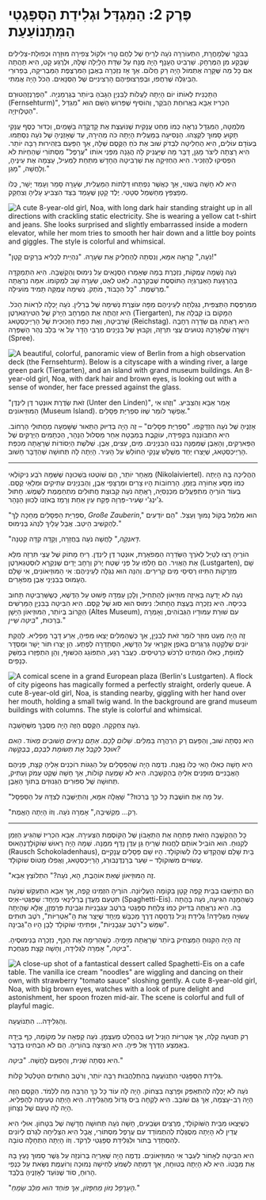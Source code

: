 # פֶּרֶק 2: הַמִּגְדָּל וּגְלִידַת הַסְּפָּגֶטִי הַמִּתְנוֹעַעַת

בַּבֹּקֶר שֶׁלְּמָחֳרָת, הִתְעוֹרְרָה נֹעָה לְרֵיחַ שֶׁל לֶחֶם טָרִי וּלְקוֹל צְפִירָה מוּזָרָה וּכְפוּלַת-צְלִילִים שֶׁבָּקַע מִן הַמֶּרְחָק. שַׁרְבִיט הֶעָנָף הָיָה מֻנָּח עַל שִׁדַּת הַלַּיְלָה שֶׁלָּהּ, וּלְרֶגַע קָט, הִיא תָּהֲתָה אִם כָּל מַה שֶּׁקָּרָה אֶתְמוֹל הָיָה רַק חֲלוֹם. אַךְ אָז נִזְכְּרָה בְּאֶבֶן הַמִּרְצֶפֶת הַמַּבְרִיקָה, בְּפֵרוּרֵי הַבֵּיגְלֶה שֶׁרִחֲפוּ, וּבְפַרְצוּפֵיהֶם הָרְצִינִיִּים שֶׁל הַסְּנָאִים. הַכֹּל הָיָה אֲמִתִּי.

הַתָּכְנִית לְאוֹתוֹ יוֹם הָיְתָה לַעֲלוֹת לַבִּנְיָן הַגָּבֹהַּ בְּיוֹתֵר בְּגֶרְמַנְיָה. "הַפֶרְנְזֶהְטוּרְם (Fernsehturm)", הִכְרִיז אַבָּא בַּאֲרוּחַת הַבֹּקֶר, וְהוֹסִיף שֶׁפֵּרוּשׁ הַשֵּׁם הוּא "מִגְדַּל הַטֶּלֶוִיזְיָה".

מִלְּמַטָּה, הַמִּגְדָּל נִרְאָה כְּמוֹ מַחַט עֲנָקִית שֶׁנּוֹעֶצֶת אֶת קָדְקֳדָהּ בַּשָּׁמַיִם, וְכַדּוּר כֶּסֶף עֲנָקִי תָּקוּעַ סָמוּךְ לִקְצֵהוּ. הַנְּסִיעָה בַּמַּעֲלִית הָיְתָה כֹּה מְהִירָה, עַד שֶׁאָזְנֶיהָ שֶׁל נֹעָה נִסְתְּמוּ. בְּעוֹדָם עוֹלִים, הִיא הֶחְלִיטָה לִבְדֹּק שׁוּב אֶת כֹּחַ הַקֶּסֶם שֶׁלָּהּ, אַךְ הַפַּעַם בִּזְהִירוּת רַבָּה יוֹתֵר. הִיא רָצְתָה לִיצֹר מָגֵן, דָּבָר מָה שֶׁיַּעֲנִיק לָהּ הֲגָנָה מִפְּנֵי אוֹתוֹ "עֲרָפֶל" מִסְתּוֹרִי שֶׁהַחַיּוֹת לֹא הִפְסִיקוּ לְהַזְכִּיר. הִיא הֶחְזִיקָה אֶת שַׁרְבִיטָהּ הֶחָדָשׁ מִתַּחַת לַמְּעִיל, עָצְמָה אֶת עֵינֶיהָ, וְלָחֲשָׁה, "מָגֵן."

הִיא לֹא חָשָׁה בְּשִׁנּוּי, אַךְ כַּאֲשֶׁר נִפְתְּחוּ דַּלְתוֹת הַמַּעֲלִית, שְׂעָרָהּ סָמַר וְעָמַד יָשָׁר, כֻּלּוֹ מְפַצְפֵּץ מֵחַשְׁמַל סְטָטִי. יֶלֶד קָטָן שֶׁעָמַד בַּצַּד הִצְבִּיעַ עָלֶיהָ וְצִחְקֵק.

![A cute 8-year-old girl, Noa, with long dark hair standing straight up in all directions with crackling static electricity. She is wearing a yellow cat t-shirt and jeans. She looks surprised and slightly embarrassed inside a modern elevator, while her mom tries to smooth her hair down and a little boy points and giggles. The style is colorful and whimsical.](../../images/ch2_01.png)

"נֹעָה," קָרְאָה אִמָּא, וְנִסְּתָה לְהַחְלִיק אֶת שְׂעָרָהּ. "נִהְיֵית לְכַלִּיא בְּרָקִים קָטָן!"

נֹעָה נָשְׁמָה עֲמֻקּוֹת, נִזְכֶּרֶת בְּמַה שֶּאָמְרוּ הַסְּנָאִים עַל נִימוּס וְהַקְשָׁבָה. הִיא הִתְמַקְּדָה בְּהַרְגָּעַת הָאֵנֶרְגְּיָה הַתּוֹסֶסֶת שֶׁבְּקִרְבָּהּ. לְאַט לְאַט, שְׂעָרָהּ שָׁב לִמְקוֹמוֹ. אִמָּהּ נִרְאֲתָה מֻרְשֶׁמֶת. "כָּל הַכָּבוֹד, מֹתֶק. נְשִׁימָה עֲמֻקָּה תָּמִיד מוֹעִילָה."

מִמִּרְפֶּסֶת הַתַּצְפִּית, נִגְלְתָה לְעֵינֵיהֶם מַפָּה עוֹצֶרֶת נְשִׁימָה שֶׁל בֶּרְלִין. נֹעָה יָכְלָה לִרְאוֹת הַכֹּל. הִיא זִהֲתָה אֶת הַמֶּרְחָב הַיָּרֹק שֶׁל הַטִּירְגַארְטֶן (Tiergarten), הַמָּקוֹם בּוֹ קִבְּלָה אֶת שַׁרְבִיטָהּ, וְאֶת כִּפַּת הַזְּכוּכִית שֶׁל הָרַיְיכְסְטָאג (Reichstag). הִיא רָאֲתָה גַּם שְׂדֵרָה רְחָבָה וִישָׁרָה שֶׁלְּאָרְכָּהּ נְטוּעִים עֲצֵי תִּרְזָה, וְקִבּוּץ שֶׁל בִּנְיָנִים מְרֻבֵּי הָדָר עַל אִי בְּלֵב נְהַר הַשְּׁפְּרֵה (Spree).

![A beautiful, colorful, panoramic view of Berlin from a high observation deck (the Fernsehturm). Below is a cityscape with a winding river, a large green park (Tiergarten), and an island with grand museum buildings. An 8-year-old girl, Noa, with dark hair and brown eyes, is looking out with a sense of wonder, her face pressed against the glass.](../../images/ch2_02.png)

"זֹאת שְׂדֶרֶת אוּנְטֶר דֶּן לִינְדֶּן (Unter den Linden)", אָמַר אַבָּא וְהִצְבִּיעַ. "וְזֶהוּ אִי הַמּוּזֵיאוֹנִים (Museum Island). אֶפְשָׁר לוֹמַר שֶׁזּוֹ סִפְרִיַּת פְּסָלִים."

אָזְנֶיהָ שֶׁל נֹעָה הִזְדַּקְּפוּ. "סִפְרִיַּת פְּסָלִים" – זֶה הָיָה בְּדִיּוּק הַתֵּאוּר שֶׁשָּׁמְעָה מֵחֲתוּלֵי הָרְחוֹב. הִיא הִתְבּוֹנְנָה בִּקְפִידָה, עוֹקֶבֶת בְּמַבָּטָהּ אַחַר מַסְלוּל הַנָּהָר, הַכְּתָמִים הַיְּרֻקִּים שֶׁל הַפַּארְקִים, וְהָאֶבֶן שֶׁמִּמֶּנָּה נִבְנוּ הַבִּנְיָנִים. מַיִם, עֵצִים, אֶבֶן. שְׁלֹשֶׁת הַיְסוֹדוֹת שֶׁרָאֲתָה מִכִּפַּת הָרַיְיכְסְטָאג, שֶׁיָּצְרוּ יַחַד מְשֻׁלָּשׁ עֲנָקִי הַחוֹלֵשׂ עַל הָעִיר. הָיְתָה לָהּ תְּחוּשָׁה שֶׁהַדָּבָר חָשׁוּב.

***

מְאֻחָר יוֹתֵר, הֵם שׁוֹטְטוּ בִּשְׁכוּנָה שֶׁשְּׁמָהּ רֹבַע נִיקוֹלַאי (Nikolaiviertel). הַהֲלִיכָה בָּהּ הָיְתָה כְּמוֹ מַסָּע אָחוֹרָה בַּזְּמַן. הָרְחוֹבוֹת הָיוּ צָרִים וּמְרֻצָּפֵי אֶבֶן, וְהַבִּנְיָנִים עַתִּיקִים וּמְלֵאֵי קֶסֶם. בְּעוֹד הוֹרֶיהָ מִתְפַּעֲלִים מִכְּנֵסִיָּה, רָאֲתָה נֹעָה קְבוּצַת חֲתוּלִים מִתְחַמֶּמֶת לְשֶׁמֶשׁ. חָתוּל גִ'ינְגִ'י שְׂעִיר-פַּרְוָה פָּקַח עַיִן אַחַת וְרָמַז בְּאֹזְנוֹ לְכִוּוּן הַנָּהָר.

"סִפְרִיַּת הַפְּסָלִים מְחַכָּה לָךְ, *Große Zauberin*," הוּא מִלְמֵל בְּקוֹל נָמוּךְ וְעַצֵל. "הֵם יוֹדְעִים לְהַקְשִׁיב הֵיטֵב. אֲבָל עָלַיִךְ לִנְהֹג בְּנִימוּס."

"*דָּאנְקֶה*," לָחֲשָׁה נֹעָה בַּחֲזָרָה, וְקָדָה קִדָּה קְטַנָּה.

הוֹרֶיהָ רָצוּ לְטַיֵּל לְאֹרֶךְ הַשְּׂדֵרָה הַמְּפֹאֶרֶת, אוּנְטֶר דֶּן לִינְדֶּן. רֵיחַ מָתוֹק שֶׁל עֲצֵי תִּרְזָה מִלֵּא אֶת הָאֲוִיר. הֵם חָלְפוּ עַל פְּנֵי שֶׁטַח יָרֹק וְרָחָב יָדַיִם שֶׁנִּקְרָא לוּסְטְגַארְטֶן (Lustgarten), שָׁם מִזְרָקוֹת הִתִּיזוּ רְסִיסֵי מַיִם קְרִירִים. וְהִנֵּה הוּא נִגְלָה לְעֵינֵיהֶם: אִי הַמּוּזֵיאוֹנִים, אִי שָׁלֵם הֶעָמוּס בְּבִנְיְנֵי אֶבֶן מְפֹאָרִים.

נֹעָה לֹא יָדְעָה בְּאֵיזֶה מוּזֵיאוֹן לְהַתְחִיל, וְלָכֵן עָמְדָה פָּשׁוּט עַל הַדֶּשֶׁא, כְּשֶשַּׁרְבִיטָהּ תָּחוּב בְּכִיסָהּ. הִיא נִזְכְרָה בַּעֲצַת הֶחָתוּל: נִימוּס הוּא סוּג שֶׁל קֶסֶם. הִיא הִבִּיטָה בַּבִּנְיָן הַמַּרְשִׁים הַקָּרוֹב בְּיוֹתֵר, הַמּוּזֵיאוֹן הַיָּשָׁן (Altes Museum), עִם שׁוּרַת עַמּוּדָיו הַגְּבוֹהִים, וְאָמְרָה בְּרַכּוּת, "*בִּיטֶּה שֵׁיין*."

זֶה הָיָה מְעַט מוּזָר לוֹמַר זֹאת לְבִנְיָן, אַךְ כְּשֶׁהַמִּלִּים יָצְאוּ מִפִּיהָ, אֵרַע דָּבָר מַפְלִיא. לַהֲקַת יוֹנִים שֶׁלִּקְטָה גַּרְגְּרִים בְּאֹפֶן אַקְרָאִי עַל הַדֶּשֶׁא, הִסְתַדְּרָה לְפֶתַע. הֵן יָצְרוּ תּוֹר יָשָׁר וּמְסֻדָּר לְמוֹפֵת, כְּאִלּוּ הִמְתִּינוּ לִרְכֹּשׁ כַּרְטִיסִים. כַּעֲבֹר רֶגַע, הִתְפּוֹגֵג הַכִּשּׁוּף, וְהֵן הִתְפַּזְּרוּ בְּמַשַּׁק כְּנָפַיִם.

![A comical scene in a grand European plaza (Berlin's Lustgarten). A flock of city pigeons has magically formed a perfectly straight, orderly queue. A cute 8-year-old girl, Noa, is standing nearby, giggling with her hand over her mouth, holding a small twig wand. In the background are grand museum buildings with columns. The style is colorful and whimsical.](../../images/ch2_03.png)

נֹעָה צִחְקְקָה. הַקֶּסֶם הַזֶּה הָיָה מְסֻבָּךְ מִשֶּׁחָשְׁבָה.

הִיא נִסְּתָה שׁוּב, וְהַפַּעַם רַק הִרְהֲרָה בַּמִּלִּים. *שָׁלוֹם לָכֶם. אַתֶּם נִרְאִים חֲשׁוּבִים מְאוֹד. הַאִם אוּכַל לְקַבֵּל אֶת תְּשׂוּמֶת לִבְּכֶם, בְּבַקָּשָׁה?*

הִיא חָשָׁה כְּאִלּוּ הָאִי כֻּלּוֹ נֶאֱנַח. נִדְמֶה הָיָה שֶׁהַפְּסָלִים עַל הַגַּגּוֹת רוֹכְנִים אֵלֶיהָ קְצָת, פְּנֵיהֶם הָאֲבָנִיִּים מוּפָנִים אֵלֶיהָ בְּהַקְשָׁבָה. הִיא לֹא שָׁמְעָה קוֹלוֹת, אַךְ חָשָׁה שֶׁקֶט עָמֹק וְעַתִּיק, תְּחוּשָׁה שֶׁל סִפּוּרִים הַגְּנוּזִים בְּתוֹךְ הָאֶבֶן.

"עַל מָה אַתְּ חוֹשֶׁבֶת כָּל כָּךְ בְּרִכּוּז?" שָׁאֲלָה אִמָּא, וְהִתְיַשְּׁבָה לְצִדָּהּ עַל הַסַּפְסָל.

"רַק... מַקְשִׁיבָה," אָמְרָה נֹעָה. וְזוֹ הָיְתָה הָאֱמֶת.

***

כָּל הַהַקְשָׁבָה הַזֹּאת פָּתְחָה אֶת הַתֵּאָבוֹן שֶׁל הַקּוֹסֶמֶת הַצְּעִירָה. אַבָּא הִכְרִיז שֶׁהִגִּיעַ הַזְּמַן לְקִנּוּחַ. הוּא הוֹבִיל אוֹתָם לַחֲנוּת שֶׁרֵיחַ גַּן עֵדֶן נָדַף מִמֶּנָּה. שְׁמָהּ הָיָה רָאוּשׁ שׁוֹקוֹלָדֶנְהָאוּס (Rausch Schokoladenhaus), בַּיִת שָׁלֵם שֶׁהֻקְדַּשׁ כֻּלּוֹ לְשׁוֹקוֹלָד. הָיוּ שָׁם פְּסָלִים עֲנָקִיִּים עֲשׂוּיִים מִשּׁוֹקוֹלָד – שַׁעַר בְּרַנְדֶּנְבּוּרְג, הָרַיְיכְסְטָאג, וַאֲפִלּוּ מָטוֹס שׁוֹקוֹלָד.

"זֶה הַמּוּזֵיאוֹן שֶׁאַתְּ אוֹהֶבֶת, הָא, נֹעָה?" הִתְלוֹצֵץ אַבָּא.

הֵם הִתְיַשְּׁבוּ בְּבֵית קָפֶה קָטָן בַּקּוֹמָה הָעֶלְיוֹנָה. הוֹרֶיהָ הִזְמִינוּ קָפֶה, אַךְ אַבָּא הִתְעַקֵּשׁ שֶׁנֹּעָה תִּטְעַם מַעֲדַן בֶּרְלִינָאִי מְיֻחָד: שְׁפַּגֶּטִי-אַיְס (Spaghetti-Eis). כְּשֶׁהַמָּנָה הִגִּיעָה, נֹעָה בָּהֲתָה בָּהּ. הִיא נִרְאֲתָה בְּדִיּוּק כְּמוֹ צַלַּחַת סְפָּגֶטִי בְּרֹטֶב עַגְבָנִיּוֹת וּגְבִינַת פַּרְמֶזָן, אֶלָּא שֶׁהָיְתָה עֲשׂוּיָה מִגְּלִידָה! גְּלִידַת וָנִיל נִדְחֲסָה דֶּרֶךְ מַכְבֵּשׁ מְיֻחָד שֶׁיָּצַר אֶת הָ"אַטְרִיּוֹת", רֹטֶב תּוּתִים שִׁמֵּשׁ כְּ"רֹטֶב עַגְבָנִיּוֹת", וּפְתִיתֵי שׁוֹקוֹלָד לָבָן הָיוּ הַ"גְּבִינָה".

זֶה הָיָה הַקִּנּוּחַ הַמַּצְחִיק בְּיוֹתֵר שֶׁרָאֲתָה מִיָּמֶיהָ. כְּשֶׁהֵרִימָה אֶת הַכַּף, נִזְכְרָה בְּנִימוּסֶיהָ. "*בִּיטֶּה*," אָמְרָה לַגְּלִידָה, וְחָשָׁה קְצָת מְגֻחֶכֶת.

![A close-up shot of a fantastical dessert called Spaghetti-Eis on a cafe table. The vanilla ice cream "noodles" are wiggling and dancing on their own, with strawberry "tomato sauce" sloshing gently. A cute 8-year-old girl, Noa, with big brown eyes, watches with a look of pure delight and astonishment, her spoon frozen mid-air. The scene is colorful and full of playful magic.](../../images/ch2_04.png)

וְהַגְּלִידָה... הִתְנוֹעֲעָה.

רַק תְּנוּעָה קַלָּה, אַךְ אַטְרִיּוֹת הַוָּנִיל זָעוּ בְּהֶחְלֵט מֵעַצְמָן. נֹעָה קָפְאָה עַל מְקוֹמָהּ, כַּף בְּיָדָהּ בְּאֶמְצַע הַדֶּרֶךְ אֶל פִּיהָ. הִיא הֵצִיצָה בְּהוֹרֶיהָ. הֵם לֹא הִבְחִינוּ בְּדָבָר.

הִיא נִסְּתָה שֵׁנִית, וְהַפַּעַם לָחֲשָׁה. "*בִּיטֶּה*."

גְּלִידַת הַסְּפָּגֶטִי הִתְנוֹעֲעָה בְּהִתְלַהֲבוּת רַבָּה יוֹתֵר, וְרֹטֶב הַתּוּתִים הִטַּלְטֵל קַלּוֹת.

נֹעָה לֹא יָכְלָה לְהִתְאַפֵּק וּפָרְצָה בִּצְחוֹק. הָיָה לָהּ עוֹד כָּל כָּךְ הַרְבֵּה מַה לִּלְמֹד. הַקֶּסֶם הַזֶּה הָיָה רַב-עָצְמָה, אַךְ גַּם שׁוֹבָב. הִיא לָקְחָה בִּיס גָּדוֹל מֵהַגְּלִידָה. הִיא הָיְתָה טְעִימָה לְהַפְלִיא. הָיָה לָהּ טַעַם שֶׁל נִצָּחוֹן.

כְּשֶׁיָּצְאוּ מִבֵּית הַשּׁוֹקוֹלָד, מְרֻצִּים וּשְׂבֵעִים, חָשָׁה נֹעָה תְּחוּשָׁה חֲדָשָׁה שֶׁל בִּטָּחוֹן. אוּלַי הִיא עֲדַיִן לֹא הָיְתָה מְסֻגֶּלֶת לְהִתְמוֹדֵד עִם עֲרָפֶל מִסְתּוֹרִי, אֲבָל הִיא הִצְלִיחָה לִגְרֹם לְיוֹנִים לְהִסְתַּדֵּר בְּתוֹר וּלִגְלִידַת סְפָּגֶטִי לִרְקֹד. וְזוֹ הָיְתָה הַתְחָלָה טוֹבָה.

הִיא הִבִּיטָה לְאָחוֹר לְעֵבֶר אִי הַמּוּזֵיאוֹנִים. נִדְמֶה הָיָה שֶׁאַרְיֵה בְּרוֹנְזָה עַל גֶּשֶׁר סָמוּךְ נָעַץ בָּהּ אֶת מַבָּטוֹ. הִיא לֹא הָיְתָה בְּטוּחָה, אַךְ דִּמְתָה לִשְׁמֹעַ לְחִישָׁה נְמוּכָה וְרוֹעֶמֶת נִשֵּׂאת עַל כַּנְפֵי הָרוּחַ, סוֹד שֶׁנּוֹעַד לְאָזְנֶיהָ בִּלְבַד.

"*הֶעָרָפֶל נִזּוֹן מֵחִפָּזוֹן, אַךְ פּוֹחֵד הוּא מִלֵּב שָׂמֵחַ.*"
